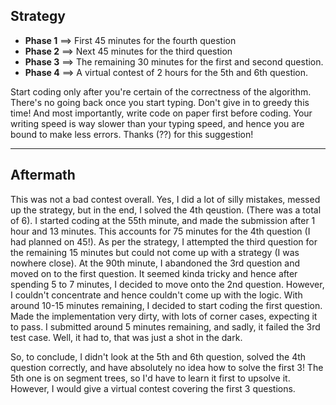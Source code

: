 ## Strategy 
* **Phase 1** ==> First 45 minutes for the fourth question
* **Phase 2** ==> Next 45 minutes for the third question 
* **Phase 3** ==> The remaining 30 minutes for the first and second question.
* **Phase 4** ==> A virtual contest of 2 hours for the 5th and 6th question.

Start coding only after you're certain of the correctness of the algorithm. There's no going back once you start typing. Don't give in to greedy this time! And most importantly, write code on paper first before coding. Your writing speed is way slower than your typing speed, and hence you are bound to make less errors. Thanks (??) for this suggestion!

----

## Aftermath
This was not a bad contest overall. Yes, I did a lot of silly mistakes, messed up the strategy, but in the end, I solved the 4th qeustion. (There was a total of 6). I started coding at the 55th minute, and made the submission after 1 hour and 13 minutes. This accounts for 75 minutes for the 4th question (I had planned on 45!). As per the strategy, I attempted the third question for the remaining 15 minutes but could not come up with a strategy (I was nowhere close). At the 90th minute, I abandoned the 3rd question and moved on to the first question. It seemed kinda tricky and hence after spending 5 to 7 minutes, I decided to move  onto the 2nd question. However, I couldn't concentrate and hence couldn't come up with the logic. With around 10-15 minutes remaining, I decided to start coding the first question. Made the implementation very dirty, with lots of corner cases, expecting it to pass. I submitted around 5 minutes remaining, and sadly, it failed the 3rd test case. Well, it had to, that was just a shot in the dark. 


So, to conclude, I didn't look at the 5th and 6th question, solved the 4th question correctly, and have absolutely no idea how to solve the first 3! The 5th one is on segment trees, so I'd have to learn it first to upsolve it. However, I would give a virtual contest covering the first 3 questions.
